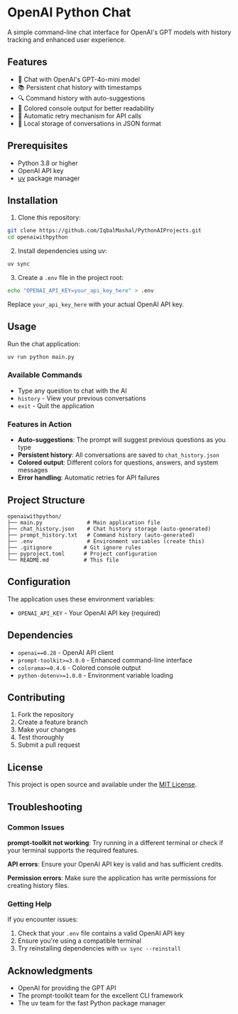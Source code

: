 # OpenAI Python Chat

A simple command-line chat interface for OpenAI's GPT models with history tracking and enhanced user experience.

## Features

- 🤖 Chat with OpenAI's GPT-4o-mini model
- 📚 Persistent chat history with timestamps
- 🔍 Command history with auto-suggestions
- 🎨 Colored console output for better readability
- 🔄 Automatic retry mechanism for API calls
- 💾 Local storage of conversations in JSON format

## Prerequisites

- Python 3.8 or higher
- OpenAI API key
- [uv](https://github.com/astral-sh/uv) package manager

## Installation

1. Clone this repository:
```bash
git clone https://github.com/IqbalMashal/PythonAIProjects.git
cd openaiwithpython
```

2. Install dependencies using uv:
```bash
uv sync
```

3. Create a `.env` file in the project root:
```bash
echo "OPENAI_API_KEY=your_api_key_here" > .env
```

Replace `your_api_key_here` with your actual OpenAI API key.

## Usage

Run the chat application:
```bash
uv run python main.py
```

### Available Commands

- Type any question to chat with the AI
- `history` - View your previous conversations
- `exit` - Quit the application

### Features in Action

- **Auto-suggestions**: The prompt will suggest previous questions as you type
- **Persistent history**: All conversations are saved to `chat_history.json`
- **Colored output**: Different colors for questions, answers, and system messages
- **Error handling**: Automatic retries for API failures

## Project Structure

```
openaiwithpython/
├── main.py              # Main application file
├── chat_history.json    # Chat history storage (auto-generated)
├── prompt_history.txt   # Command history (auto-generated)
├── .env                 # Environment variables (create this)
├── .gitignore          # Git ignore rules
├── pyproject.toml      # Project configuration
└── README.md           # This file
```

## Configuration

The application uses these environment variables:

- `OPENAI_API_KEY` - Your OpenAI API key (required)

## Dependencies

- `openai==0.28` - OpenAI API client
- `prompt-toolkit>=3.0.0` - Enhanced command-line interface
- `colorama>=0.4.6` - Colored console output
- `python-dotenv>=1.0.0` - Environment variable loading

## Contributing

1. Fork the repository
2. Create a feature branch
3. Make your changes
4. Test thoroughly
5. Submit a pull request

## License

This project is open source and available under the [MIT License](LICENSE).

## Troubleshooting

### Common Issues

**prompt-toolkit not working**: Try running in a different terminal or check if your terminal supports the required features.

**API errors**: Ensure your OpenAI API key is valid and has sufficient credits.

**Permission errors**: Make sure the application has write permissions for creating history files.

### Getting Help

If you encounter issues:
1. Check that your `.env` file contains a valid OpenAI API key
2. Ensure you're using a compatible terminal
3. Try reinstalling dependencies with `uv sync --reinstall`

## Acknowledgments

- OpenAI for providing the GPT API
- The prompt-toolkit team for the excellent CLI framework
- The uv team for the fast Python package manager
